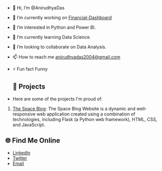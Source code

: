 - 👋 Hi, I’m @AnirudhyaDas
- 🔭 I’m currently working on [Financial-Dashboard](https://github.com/AnirudhyaDas/Financial-Dashboard)
- 👀 I’m interested in Python and Power BI.
- 🌱 I’m currently learning Data Science.
- 💞️ I’m looking to collaborate on Data Analysis.
- 📫 How to reach me anirudhyadas2004@gmail.com
- ⚡ Fun fact Funny
  
  ## 🚀 Projects

- Here are some of the projects I'm proud of:

1. [The Space Blog](https://github.com/[AnirudhyaDas/The-Space-Blog]): The Space Blog Website is a dynamic and well-responsive web application created using a combination of technologies, including Flask (a Python web framework), HTML, CSS, and JavaScript.

## 🌐 Find Me Online

- [LinkedIn](https://www.linkedin.com/in/anirudhya-das-744044202/)
- [Twitter](https://twitter.com/AnirudhyaDas12)
- [Email](anirudhadasdas2004@gmail.com)



<!---
AnirudhyaDas/AnirudhyaDas is a ✨ special ✨ repository because its `README.md` (this file) appears on your GitHub profile.
You can click the Preview link to take a look at your changes.
--->
